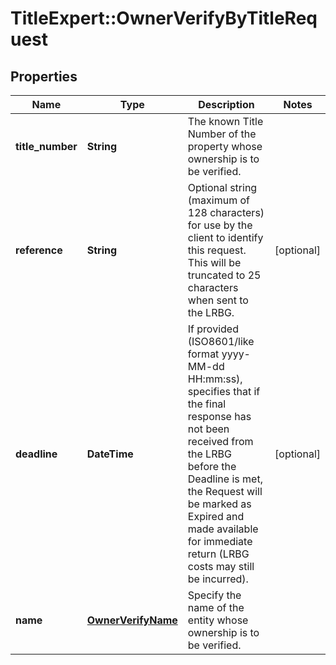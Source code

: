 # TitleExpert::OwnerVerifyByTitleRequest

## Properties
Name | Type | Description | Notes
------------ | ------------- | ------------- | -------------
**title_number** | **String** | The known Title Number of the property whose ownership is to be verified. | 
**reference** | **String** | Optional string (maximum of 128 characters) for use by the client to identify this request. This will be truncated to 25 characters when sent to the LRBG. | [optional] 
**deadline** | **DateTime** | If provided (ISO8601/like format yyyy-MM-dd HH:mm:ss), specifies that if the final response has not been received from the LRBG before the Deadline is met, the Request will be marked as Expired and made available for immediate return (LRBG costs may still be incurred). | [optional] 
**name** | [**OwnerVerifyName**](OwnerVerifyName.md) | Specify the name of the entity whose ownership is to be verified. | 


